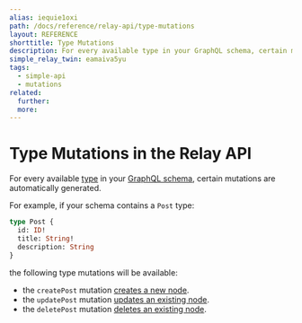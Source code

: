 ```yaml
---
alias: iequie1oxi
path: /docs/reference/relay-api/type-mutations
layout: REFERENCE
shorttitle: Type Mutations
description: For every available type in your GraphQL schema, certain mutations are automatically generated.
simple_relay_twin: eamaiva5yu
tags:
  - simple-api
  - mutations
related:
  further:
  more:
---
```


# Type Mutations in the Relay API

For every available [type](!alias-ij2choozae) in your [GraphQL schema](!alias-ahwoh2fohj), certain mutations are automatically generated.

For example, if your schema contains a `Post` type:

```graphql
type Post {
  id: ID!
  title: String!
  description: String
}
```

the following type mutations will be available:

* the `createPost` mutation [creates a new node](!alias-oodoi6zeit).
* the `updatePost` mutation [updates an existing node](!alias-uath8aifo6).
* the `deletePost` mutation [deletes an existing node](!alias-oojie3ooje).
